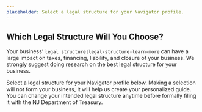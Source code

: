 ```yaml
---
placeholder: Select a legal structure for your Navigator profile.
---
```

## Which Legal Structure Will You Choose?

Your business’ `legal structure|legal-structure-learn-more` can have a large impact on taxes, financing, liability, and closure of your business. We strongly suggest doing research on the best legal structure for your business.

Select a legal structure for your Navigator profile below. Making a selection will not form your business, it will help us create your personalized guide. You can change your intended legal structure anytime before formally filing it with the NJ Department of Treasury.